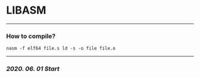 # LIBASM
-----

### How to compile?
`
nasm -f elf64 file.s
ld -s -o file file.o
`

-----
### ***2020. 06. 01 Start***
